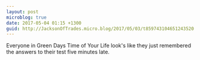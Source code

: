 ```yaml
---
layout: post
microblog: true
date: 2017-05-04 01:15 +1300
guid: http://JacksonOfTrades.micro.blog/2017/05/03/t859743104651243520.html
---
```

Everyone in Green Days Time of Your Life look's like they just remembered the answers to their test five minutes late.
